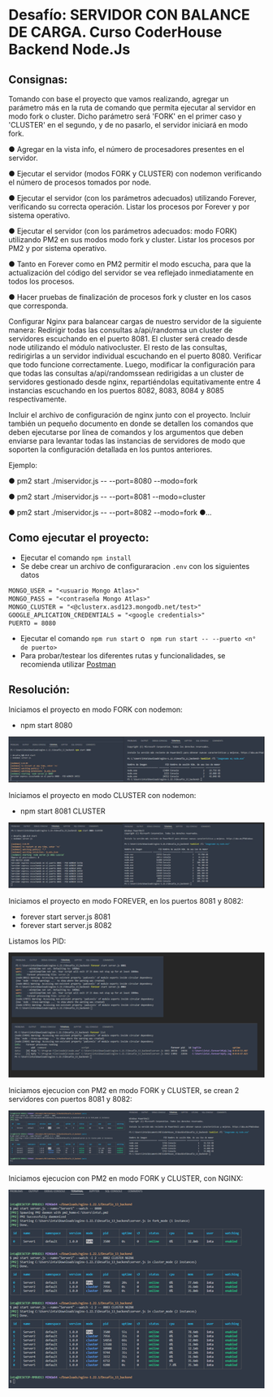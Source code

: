 ﻿# **Desafío: SERVIDOR CON BALANCE DE CARGA**. Curso CoderHouse Backend Node.Js

## Consignas:

Tomando con base el proyecto que vamos realizando, agregar un parámetro más en la ruta de comando que permita ejecutar al servidor en modo fork o cluster. Dicho parámetro será 'FORK' en el primer caso y 'CLUSTER' en el segundo, y de no pasarlo, el servidor iniciará en modo fork.

● Agregar en la vista info, el número de procesadores presentes en el servidor.

● Ejecutar el servidor (modos FORK y CLUSTER) con nodemon verificando el número de procesos tomados por node.

● Ejecutar el servidor (con los parámetros adecuados) utilizando Forever, verificando su correcta operación. Listar los procesos por Forever y por sistema operativo.

● Ejecutar el servidor (con los parámetros adecuados: modo FORK) utilizando PM2 en sus modos modo fork y cluster. Listar los procesos por PM2 y por sistema operativo.

● Tanto en Forever como en PM2 permitir el modo escucha, para que la actualización del código del servidor se vea reflejado inmediatamente en todos los procesos.

● Hacer pruebas de finalización de procesos fork y cluster en los casos que corresponda.

Configurar Nginx para balancear cargas de nuestro servidor de la siguiente manera: Redirigir todas las consultas a/api/randomsa un cluster de servidores escuchando en el puerto 8081. El cluster será creado desde node utilizando el módulo nativocluster. El resto de las consultas, redirigirlas a un servidor individual escuchando en el puerto 8080. Verificar que todo funcione correctamente. Luego, modificar la configuración para que todas las consultas a/api/randomssean redirigidas a un cluster de servidores gestionado desde nginx, repartiéndolas equitativamente entre 4 instancias escuchando en los puertos 8082, 8083, 8084 y 8085 respectivamente.

Incluir el archivo de configuración de nginx junto con el proyecto. Incluir también un pequeño documento en donde se detallen los comandos que deben ejecutarse por línea de comandos y los argumentos que deben enviarse para levantar todas las instancias de servidores de modo que soporten la configuración detallada en los puntos anteriores.

Ejemplo:

● pm2 start ./miservidor.js -- --port=8080 --modo=fork

● pm2 start ./miservidor.js -- --port=8081 --modo=cluster

● pm2 start ./miservidor.js -- --port=8082 --modo=fork
●...

## Como ejecutar el proyecto:

* Ejecutar el comando `npm install`
* Se debe crear un archivo de configuraracion `.env` con los siguientes datos

```
MONGO_USER = "<usuario Mongo Atlas>"
MONGO_PASS = "<contraseña Mongo Atlas>"
MONGO_CLUSTER = "<@clusterx.asd123.mongodb.net/test>"
GOOGLE_APLICATION_CREDENTIALS = "<google credentials>"
PUERTO = 8080
```

* Ejecutar el comando `npm run start` o ` npm run start -- --puerto <n° de puerto>`
* Para probar/testear los diferentes rutas y funcionalidades, se recomienda utilizar [Postman](https://www.postman.com/downloads/)

## Resolución:

Iniciamos el proyecto en modo FORK con nodemon:

+ npm start 8080

![1668606305425](image/README/1668606305425.jpg)

Iniciamos el proyecto en modo CLUSTER con nodemon:

+ npm start 8081 CLUSTER

![1668607605231](image/README/1668607605231.jpg)

Iniciamos el proyecto en modo FOREVER, en los puertos 8081 y 8082:

+ forever start server.js 8081
+ forever start server.js 8082

Listamos los PID:

![1668607990063](image/README/1668607990063.png)

Iniciamos ejecucion con PM2 en modo FORK y CLUSTER, se crean 2 servidores con puertos 8081 y 8082:

![1668784039953](image/README/1668784039953.png)


Iniciamos ejecucion con PM2 en modo FORK y CLUSTER, con NGINX:

![1668790877636](image/README/1668790877636.png)
